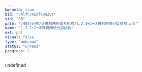 ```yaml
---
bm-meta: true
bid: "vhlfPJmEkfkOQZUT"
vid: "00"
path: "/408/计网/计算机网络体系机构/1.2.1+2+计算机网络分层结构.pdf"
name: "1.2.1+2+计算机网络分层结构"
ext: pdf
visual: false
type: "unknown"
status: "unread"
progress: 2
---
```

undefined